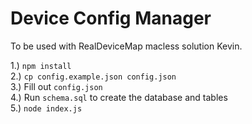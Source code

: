 # Device Config Manager  

To be used with RealDeviceMap macless solution Kevin.  

1.) `npm install`  
2.) `cp config.example.json config.json`  
3.) Fill out `config.json`  
4.) Run `schema.sql` to create the database and tables  
5.) `node index.js`  